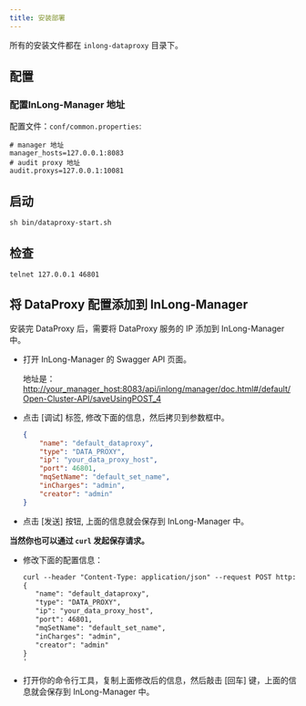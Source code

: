 ```yaml
---
title: 安装部署
---
```


所有的安装文件都在 `inlong-dataproxy` 目录下。

## 配置

### 配置InLong-Manager 地址

配置文件：`conf/common.properties`:
```
# manager 地址
manager_hosts=127.0.0.1:8083
# audit proxy 地址
audit.proxys=127.0.0.1:10081
```

## 启动

```
sh bin/dataproxy-start.sh
```

## 检查

```
telnet 127.0.0.1 46801
```

## 将 DataProxy 配置添加到 InLong-Manager

安装完 DataProxy 后，需要将 DataProxy 服务的 IP 添加到 InLong-Manager 中。

- 打开 InLong-Manager 的 Swagger API 页面。

  地址是：<http://your_manager_host:8083/api/inlong/manager/doc.html#/default/Open-Cluster-API/saveUsingPOST_4>

- 点击 [调试] 标签, 修改下面的信息，然后拷贝到参数框中。
  ```json
  {
      "name": "default_dataproxy",
      "type": "DATA_PROXY",
      "ip": "your_data_proxy_host",
      "port": 46801,
      "mqSetName": "default_set_name",
      "inCharges": "admin",
      "creator": "admin"
  }
  ```

- 点击 [发送] 按钮, 上面的信息就会保存到 InLong-Manager 中。

**当然你也可以通过 `curl` 发起保存请求。**

- 修改下面的配置信息：
  ```html
  curl --header "Content-Type: application/json" --request POST http://your_manager_host:8083/api/inlong/manager/openapi/cluster/save --data '
  {
     "name": "default_dataproxy",
     "type": "DATA_PROXY",
     "ip": "your_data_proxy_host",
     "port": 46801,
     "mqSetName": "default_set_name",
     "inCharges": "admin",
     "creator": "admin"
  }
  '
  ```
- 打开你的命令行工具，复制上面修改后的信息，然后敲击 [回车] 键，上面的信息就会保存到 InLong-Manager 中。
